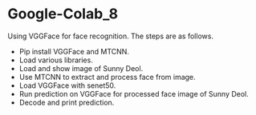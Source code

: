 # Google-Colab_8
Using VGGFace for face recognition.
The steps are as follows.

- Pip install VGGFace and MTCNN.
- Load various libraries.
- Load and show image of Sunny Deol.
- Use MTCNN to extract and process face from image.
- Load VGGFace with senet50.
- Run prediction on VGGFace for processed face image of Sunny Deol.
- Decode and print prediction.
